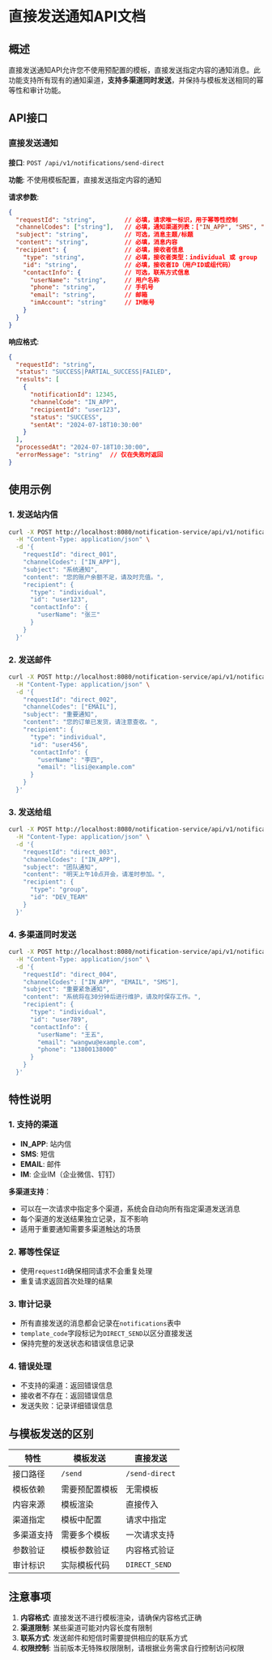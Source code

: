 # 直接发送通知API文档

## 概述

直接发送通知API允许您不使用预配置的模板，直接发送指定内容的通知消息。此功能支持所有现有的通知渠道，**支持多渠道同时发送**，并保持与模板发送相同的幂等性和审计功能。

## API接口

### 直接发送通知

**接口**: `POST /api/v1/notifications/send-direct`

**功能**: 不使用模板配置，直接发送指定内容的通知

**请求参数**:

```json
{
  "requestId": "string",        // 必填，请求唯一标识，用于幂等性控制
  "channelCodes": ["string"],   // 必填，通知渠道列表：["IN_APP", "SMS", "EMAIL", "IM"]
  "subject": "string",          // 可选，消息主题/标题
  "content": "string",          // 必填，消息内容
  "recipient": {                // 必填，接收者信息
    "type": "string",           // 必填，接收者类型：individual 或 group
    "id": "string",             // 必填，接收者ID（用户ID或组代码）
    "contactInfo": {            // 可选，联系方式信息
      "userName": "string",     // 用户名称
      "phone": "string",        // 手机号
      "email": "string",        // 邮箱
      "imAccount": "string"     // IM账号
    }
  }
}
```

**响应格式**:

```json
{
  "requestId": "string",
  "status": "SUCCESS|PARTIAL_SUCCESS|FAILED",
  "results": [
    {
      "notificationId": 12345,
      "channelCode": "IN_APP",
      "recipientId": "user123",
      "status": "SUCCESS",
      "sentAt": "2024-07-18T10:30:00"
    }
  ],
  "processedAt": "2024-07-18T10:30:00",
  "errorMessage": "string"  // 仅在失败时返回
}
```

## 使用示例

### 1. 发送站内信

```bash
curl -X POST http://localhost:8080/notification-service/api/v1/notifications/send-direct \
  -H "Content-Type: application/json" \
  -d '{
    "requestId": "direct_001",
    "channelCodes": ["IN_APP"],
    "subject": "系统通知",
    "content": "您的账户余额不足，请及时充值。",
    "recipient": {
      "type": "individual",
      "id": "user123",
      "contactInfo": {
        "userName": "张三"
      }
    }
  }'
```

### 2. 发送邮件

```bash
curl -X POST http://localhost:8080/notification-service/api/v1/notifications/send-direct \
  -H "Content-Type: application/json" \
  -d '{
    "requestId": "direct_002",
    "channelCodes": ["EMAIL"],
    "subject": "重要通知",
    "content": "您的订单已发货，请注意查收。",
    "recipient": {
      "type": "individual",
      "id": "user456",
      "contactInfo": {
        "userName": "李四",
        "email": "lisi@example.com"
      }
    }
  }'
```

### 3. 发送给组

```bash
curl -X POST http://localhost:8080/notification-service/api/v1/notifications/send-direct \
  -H "Content-Type: application/json" \
  -d '{
    "requestId": "direct_003",
    "channelCodes": ["IN_APP"],
    "subject": "团队通知",
    "content": "明天上午10点开会，请准时参加。",
    "recipient": {
      "type": "group",
      "id": "DEV_TEAM"
    }
  }'
```

### 4. 多渠道同时发送

```bash
curl -X POST http://localhost:8080/notification-service/api/v1/notifications/send-direct \
  -H "Content-Type: application/json" \
  -d '{
    "requestId": "direct_004",
    "channelCodes": ["IN_APP", "EMAIL", "SMS"],
    "subject": "重要紧急通知",
    "content": "系统将在30分钟后进行维护，请及时保存工作。",
    "recipient": {
      "type": "individual",
      "id": "user789",
      "contactInfo": {
        "userName": "王五",
        "email": "wangwu@example.com",
        "phone": "13800138000"
      }
    }
  }'
```

## 特性说明

### 1. 支持的渠道

- **IN_APP**: 站内信
- **SMS**: 短信
- **EMAIL**: 邮件
- **IM**: 企业IM（企业微信、钉钉）

**多渠道支持**：
- 可以在一次请求中指定多个渠道，系统会自动向所有指定渠道发送消息
- 每个渠道的发送结果独立记录，互不影响
- 适用于重要通知需要多渠道触达的场景

### 2. 幂等性保证

- 使用`requestId`确保相同请求不会重复处理
- 重复请求返回首次处理的结果

### 3. 审计记录

- 所有直接发送的消息都会记录在`notifications`表中
- `template_code`字段标记为`DIRECT_SEND`以区分直接发送
- 保持完整的发送状态和错误信息记录

### 4. 错误处理

- 不支持的渠道：返回错误信息
- 接收者不存在：返回错误信息
- 发送失败：记录详细错误信息

## 与模板发送的区别

| 特性 | 模板发送 | 直接发送 |
|------|----------|----------|
| 接口路径 | `/send` | `/send-direct` |
| 模板依赖 | 需要预配置模板 | 无需模板 |
| 内容来源 | 模板渲染 | 直接传入 |
| 渠道指定 | 模板中配置 | 请求中指定 |
| 多渠道支持 | 需要多个模板 | 一次请求支持 |
| 参数验证 | 模板参数验证 | 内容格式验证 |
| 审计标识 | 实际模板代码 | `DIRECT_SEND` |

## 注意事项

1. **内容格式**: 直接发送不进行模板渲染，请确保内容格式正确
2. **渠道限制**: 某些渠道可能对内容长度有限制
3. **联系方式**: 发送邮件和短信时需要提供相应的联系方式
4. **权限控制**: 当前版本无特殊权限限制，请根据业务需求自行控制访问权限
